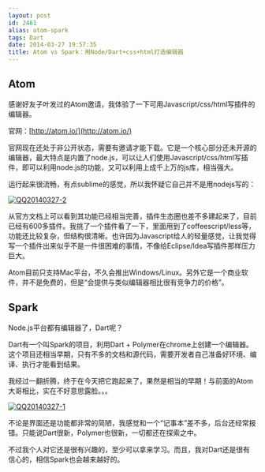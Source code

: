 ```yaml
---
layout: post
id: 2461
alias: atom-spark
tags: Dart
date: 2014-03-27 19:57:35
title: Atom vs Spark：用Node/Dart+css+html打造编辑器
---
```


## Atom

感谢好友子叶发过的Atom邀请，我体验了一下可用Javascript/css/html写插件的编辑器。

官网：[http://atom.io/](http://atom.io/)

官网现在还处于非公开状态，需要有邀请才能下载。它是一个核心部分还未开源的编辑器，最大特点是内置了node.js，可以让人们使用Javascript/css/html写插件，即可以利用node.js的功能，又可以利用上成千上万的js库，相当强大。

运行起来很流畅，有点sublime的感觉，所以我怀疑它自己并不是用nodejs写的：

[![QQ20140327-2](http://freewind.me/wp-content/uploads/2014/03/QQ20140327-2.png)](http://freewind.me/wp-content/uploads/2014/03/QQ20140327-2.png)

从官方文档上可以看到其功能已经相当完善，插件生态圈也差不多建起来了，目前已经有600多插件。我挑了一个插件看了一下，里面用到了coffeescript/less等，功能还比较复杂，但结构很清晰。也许因为Javascript给人的轻量感觉，让我觉得写一个插件出来似乎不是一件很困难的事情，不像给Eclipse/Idea写插件那样压力巨大。

Atom目前只支持Mac平台，不久会推出Windows/Linux。另外它是一个商业软件，并不是免费的，但是“会提供与类似编辑器相比很有竞争力的价格”。

## Spark

Node.js平台都有编辑器了，Dart呢？

Dart有一个叫Spark的项目，利用Dart + Polymer在chrome上创建一个编辑器。这个项目还相当早期，只有不多的文档和源代码，需要开发者自己准备好环境、编译、执行才能看到结果。

我经过一翻折腾，终于在今天把它跑起来了，果然是相当的早期！与前面的Atom大哥相比，实在不好意思露脸。。。

[![QQ20140327-1](http://freewind.me/wp-content/uploads/2014/03/QQ20140327-1.png)](http://freewind.me/wp-content/uploads/2014/03/QQ20140327-1.png)

不论是界面还是功能都非常的简陋，我感觉和一个“记事本”差不多，后台还经常报错。只能说Dart很新，Polymer也很新，一切都还在探索之中。

不过我个人对它还是很有兴趣的，至少可以拿来学习。而且，我对Dart还是很有信心的，相信Spark也会越来越好的。
